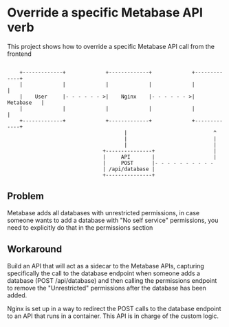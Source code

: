 # Override a specific Metabase API verb

This project shows how to override a specific Metabase API call from the frontend

```
                                                                             
    +-------------+             +-------------+             +-------------+  
    |             |             |             |             |             | 
    |    User     |- - - - - - >|    Nginx    |- - - - - - >|  Metabase   |   
    |             |             |             |             |             | 
    +-------------+             +-------------+             +-------------+  
                                      |                            ^
                                      |                            |
                                      |                            |
                               +---------------+                   |
                               |     API       |                   |
                               |     POST      |- - - - - - - - - - 
                               | /api/database |
                               +---------------+

```

## Problem

Metabase adds all databases with unrestricted permissions, in case someone wants to add a database with "No self service" permissions, you need to explicitly do that in the permissions section

## Workaround

Build an API that will act as a sidecar to the Metabase APIs, capturing specifically the call to the database endpoint when someone adds a database (POST /api/database) and then calling the permissions endpoint to remove the "Unrestricted" permissions after the database has been added.

Nginx is set up in a way to redirect the POST calls to the database endpoint to an API that runs in a container. This API is in charge of the custom logic.